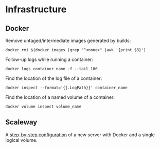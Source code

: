 # Infrastructure

## Docker

Remove untaged/intermediate images generated by builds:
```
docker rmi $(docker images |grep "^<none>" |awk '{print $3}')
```
Follow-up logs while running a container:
```
docker logs container_name -f --tail 100
```
Find the location of the log file of a container:
```
docker inspect --format='{{.LogPath}}' container_name
```
Find the location of a named volume of a container:
```
docker volume inspect volume_name
```

## Scaleway

A [step-by-step configuration](https://gist.github.com/cnouguier/a1ecc88f67819a610ae8e4d221789a8c) of a new server with Docker and a single logical volume.
